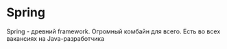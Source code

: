 # Spring

Spring - древний framework. Огромный комбайн для всего. Есть во всех вакансиях на Java-разработчика

#
